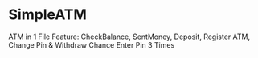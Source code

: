 # SimpleATM
ATM in 1 File
Feature: CheckBalance, SentMoney, Deposit, Register ATM, Change Pin & Withdraw
Chance Enter Pin 3 Times
